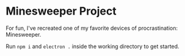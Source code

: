 # Minesweeper Project

For fun, I've recreated one of my favorite devices of procrastination: Minesweeper.

Run `npm i` and `electron .` inside the working directory to get started.
